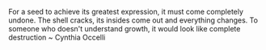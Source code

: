 For a seed to achieve its greatest expression, it must come completely undone. The shell cracks, its insides come out and everything changes. To someone who doesn't understand growth, it would look like complete destruction ~ Cynthia Occelli